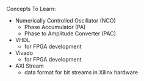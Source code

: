 Concepts To Learn:
- Numerically Controlled Oscillator (NCO)
	- Phase Accumulator (PA)
	- Phase to Amplitude Converter (PAC)
- VHDL
	- for FPGA development
- Vivado
	- for FPGA development
- AXI Stream
	- data format for bit streams in Xilinx hardware